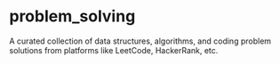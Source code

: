 # problem_solving
A curated collection of data structures, algorithms, and coding problem solutions from platforms like LeetCode, HackerRank, etc.
